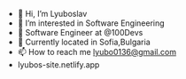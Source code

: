 - 👋 Hi, I’m Lyuboslav 
- 👀 I’m interested in Software Engineering
- 🌱 Software Engineer at @100Devs 
- 🏡 Currently located in Sofia,Bulgaria
- 📫 How to reach me lyubo0136@gmail.com
- lyubos-site.netlify.app
